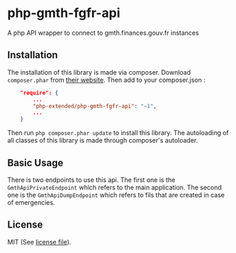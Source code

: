 # php-gmth-fgfr-api
A php API wrapper to connect to gmth.finances.gouv.fr instances


## Installation

The installation of this library is made via composer.
Download `composer.phar` from [their website](https://getcomposer.org/download/).
Then add to your composer.json :

```json
	"require": {
		...
		"php-extended/php-gmth-fgfr-api": "~1",
		...
	}
```

Then run `php composer.phar update` to install this library.
The autoloading of all classes of this library is made through composer's autoloader.


## Basic Usage

There is two endpoints to use this api.
The first one is the `GmthApiPrivateEndpoint` which refers to the main application.
The second one is the `GmthApiDumpEndpoint` which refers to fils that are created
in case of emergencies.

## License

MIT (See [license file](LICENSE)).
